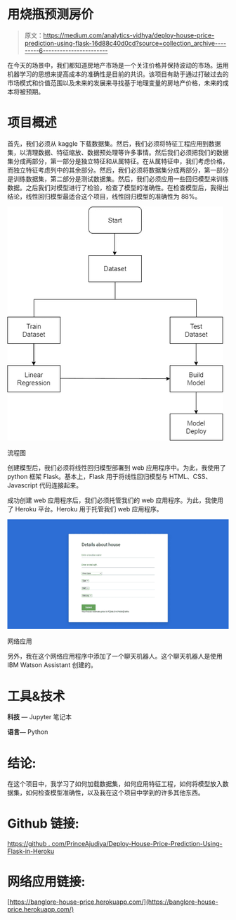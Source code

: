 # 用烧瓶预测房价

> 原文：<https://medium.com/analytics-vidhya/deploy-house-price-prediction-using-flask-16d88c40d0cd?source=collection_archive---------6----------------------->

在今天的场景中，我们都知道房地产市场是一个关注价格并保持波动的市场。运用机器学习的思想来提高成本的准确性是目前的共识。该项目有助于通过打破过去的市场模式和价值范围以及未来的发展来寻找基于地理变量的房地产价格，未来的成本将被预期。

# **项目概述**

首先，我们必须从 kaggle 下载数据集。然后，我们必须将特征工程应用到数据集，以清理数据、特征缩放、数据预处理等许多事情。然后我们必须把我们的数据集分成两部分，第一部分是独立特征和从属特征。在从属特征中，我们考虑价格，而独立特征考虑列中的其余部分。然后，我们必须将数据集分成两部分，第一部分是训练数据集，第二部分是测试数据集。然后，我们必须应用一些回归模型来训练数据。之后我们对模型进行了检验，检查了模型的准确性。在检查模型后，我得出结论，线性回归模型最适合这个项目，线性回归模型的准确性为 88%。

![](img/77452e7ca10b6df3b224138fdde670e5.png)

流程图

创建模型后，我们必须将线性回归模型部署到 web 应用程序中。为此，我使用了 python 框架 Flask。基本上，Flask 用于将线性回归模型与 HTML、CSS、Javascript 代码连接起来。

成功创建 web 应用程序后，我们必须托管我们的 web 应用程序。为此，我使用了 Heroku 平台。Heroku 用于托管我们 web 应用程序。

![](img/73cbedc17ae6edd28137856352f750b7.png)

网络应用

另外，我在这个网络应用程序中添加了一个聊天机器人。这个聊天机器人是使用 IBM Watson Assistant 创建的。

# **工具&技术**

**科技** — Jupyter 笔记本

**语言—** Python

# **结论:**

在这个项目中，我学习了如何加载数据集，如何应用特征工程，如何将模型放入数据集，如何检查模型准确性，以及我在这个项目中学到的许多其他东西。

# **Github 链接:**

[https://github . com/PrinceAjudiya/Deploy-House-Price-Prediction-Using-Flask-in-Heroku](https://github.com/PrinceAjudiya/Deploy-House-Price-Prediction-Using-Flask-in-Heroku)

# **网络应用链接:**

[https://banglore-house-price.herokuapp.com/](https://banglore-house-price.herokuapp.com/)